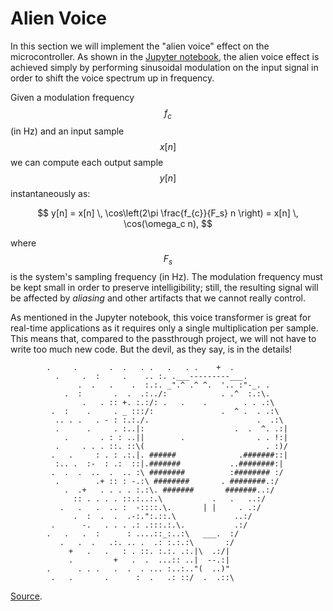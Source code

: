 # Alien Voice

In this section we will implement the "alien voice" effect on the microcontroller. As shown in the [Jupyter notebook](../introduction-vt.md), the alien voice effect is achieved simply by performing sinusoidal modulation on the input signal in order to shift the voice spectrum up in frequency. 

Given a modulation frequency $$f_{c}$$ \(in Hz\) and an input sample $$x[n]$$ we can compute each output sample $$y[n]$$ instantaneously as:

$$
y[n] = x[n] \, \cos\left(2\pi \frac{f_{c}}{F_s} n \right) = x[n] \, \cos(\omega_c n),
$$

where $$F_s$$ is the system's sampling frequency \(in Hz\). The modulation frequency must be kept small in order to preserve intelligibility; still, the resulting signal will be affected by _aliasing_ and other artifacts that we cannot really control.

As mentioned in the Jupyter notebook, this voice transformer is great for real-time applications as it requires only a single multiplication per sample. This means that, compared to the passthrough project, we will not have to write too much new code. But the devil, as they say, is in the details!

```text
        .     .       .  .   . .   .   . .    +  .
          .     .  :     .    .. :. .___---------___.
               .  .   .    .  :.:. _".^ .^ ^.  '.. :"-_. .
            .  :       .  .  .:../:            . .^  :.:\.
                .   . :: +. :.:/: .   .    .        . . .:\
         .  :    .     . _ :::/:               .  ^ .  . .:\
          .. . .   . - : :.:./.                        .  .:\
          .      .     . :..|:                    .  .  ^. .:|
            .       . : : ..||        .                . . !:|
          .     . . . ::. ::\(                           . :)/
         .   .     : . : .:.|. ######              .#######::|
          :.. .  :-  : .:  ::|.#######           ..########:|
         .  .  .  ..  .  .. :\ ########          :######## :/
          .        .+ :: : -.:\ ########       . ########.:/
            .  .+   . . . . :.:\. #######       #######..:/
              :: . . . . ::.:..:.\           .   .   ..:/
           .   .   .  .. :  -::::.\.       | |     . .:/
              .  :  .  .  .-:.":.::.\             ..:/
         .      -.   . . . .: .:::.:.\.           .:/
        .   .   .  :      : ....::_:..:\   ___.  :/
           .   .  .   .:. .. .  .: :.:.:\       :/
             +   .   .   : . ::. :.:. .:.|\  .:/|
             .         +   .  .  ...:: ..|  --.:|
        .      . . .   .  .  . ... :..:.."(  ..)"
         .   .       .      :  .   .: ::/  .  .::\
```

[Source](http://www.asciiworld.com/-Aliens,128-.html).

